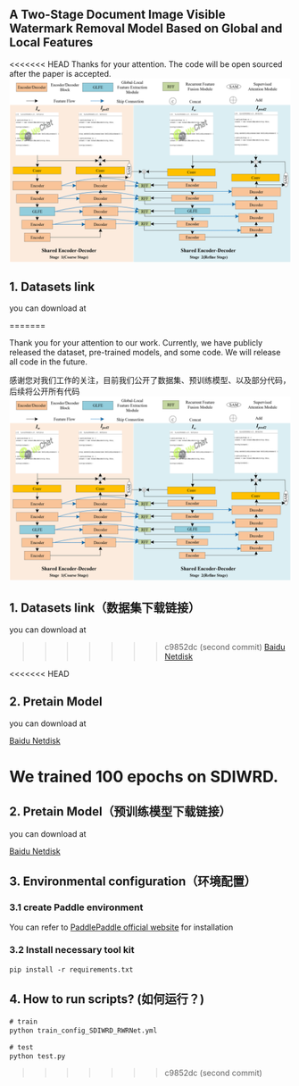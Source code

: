 ## A Two-Stage Document Image Visible Watermark Removal Model Based on Global and Local Features
<<<<<<< HEAD
Thanks for your attention. The code will be open sourced after the paper is accepted.
![](readme.assets/%E7%BD%91%E7%BB%9C%E7%BB%93%E6%9E%842.png)

## 1. Datasets link

you can download at 





=======

Thank you for your attention to our work. Currently, we have publicly released the dataset, pre-trained models, and some code. We will release all code in the future.

感谢您对我们工作的关注，目前我们公开了数据集、预训练模型、以及部分代码，后续将公开所有代码
![](readme.assets/%E7%BD%91%E7%BB%9C%E7%BB%93%E6%9E%842.png)

## 1. Datasets link（数据集下载链接）

you can download at 

>>>>>>> c9852dc (second commit)
[Baidu Netdisk](https://pan.baidu.com/s/1Vquf1WdyW28-e_thgjYsXA?pwd=2022 )



<<<<<<< HEAD

## 2. Pretain Model
you can download at 



[Baidu Netdisk](https://pan.baidu.com/s/1zzDbuw_pON5K2LB7z-GpJg?pwd=2022)

We trained 100 epochs on SDIWRD.
=======
## 2. Pretain Model（预训练模型下载链接）

you can download at 

[Baidu Netdisk](https://pan.baidu.com/s/1zzDbuw_pON5K2LB7z-GpJg?pwd=2022)



## 3. Environmental configuration（环境配置）

### 3.1 create Paddle environment

You can refer to  [PaddlePaddle official website](https://www.paddlepaddle.org.cn/install/quick?docurl=/documentation/docs/zh/install/pip/linux-pip.html) for installation

### 3.2 Install necessary tool kit

```shell
pip install -r requirements.txt
```



## 4. How to run scripts? (如何运行？)

```shell
# train
python train_config_SDIWRD_RWRNet.yml 
```

```shell
# test
python test.py
```



>>>>>>> c9852dc (second commit)


